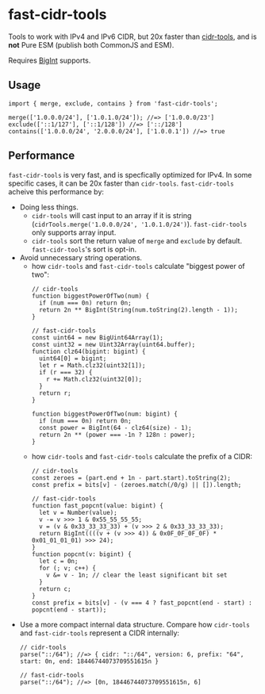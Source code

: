 # fast-cidr-tools

Tools to work with IPv4 and IPv6 CIDR, but 20x faster than [cidr-tools](https://www.npmjs.com/package/cidr-tools), and is **not** Pure ESM (publish both CommonJS and ESM).

Requires [BigInt](https://developer.mozilla.org/en-US/docs/Web/JavaScript/Reference/Global_Objects/BigInt#browser_compatibility) supports.

## Usage

```tsx
import { merge, exclude, contains } from 'fast-cidr-tools';

merge(['1.0.0.0/24'], ['1.0.1.0/24']); //=> ['1.0.0.0/23']
exclude(['::1/127'], ['::1/128']) //=> ['::/128']
contains(['1.0.0.0/24', '2.0.0.0/24'], ['1.0.0.1']) //=> true
```

## Performance

`fast-cidr-tools` is very fast, and is specfically optimized for IPv4. In some specific cases, it can be 20x faster than `cidr-tools`. `fast-cidr-tools` acheive this performance by:

- Doing less things.
  - `cidr-tools` will cast input to an array if it is string (`cidrTools.merge('1.0.0.0/24', '1.0.1.0/24')`). `fast-cidr-tools` only supports array input.
  - `cidr-tools` sort the return value of `merge` and `exclude` by default. `fast-cidr-tools`'s sort is opt-in.
- Avoid unnecessary string operations.
  - how `cidr-tools` and `fast-cidr-tools` calculate "biggest power of two":
    ```tsx
    // cidr-tools
    function biggestPowerOfTwo(num) {
      if (num === 0n) return 0n;
      return 2n ** BigInt(String(num.toString(2).length - 1));
    }

    // fast-cidr-tools
    const uint64 = new BigUint64Array(1);
    const uint32 = new Uint32Array(uint64.buffer);
    function clz64(bigint: bigint) {
      uint64[0] = bigint;
      let r = Math.clz32(uint32[1]);
      if (r === 32) {
        r += Math.clz32(uint32[0]);
      }
      return r;
    }

    function biggestPowerOfTwo(num: bigint) {
      if (num === 0n) return 0n;
      const power = BigInt(64 - clz64(size) - 1);
      return 2n ** (power === -1n ? 128n : power);
    }
    ```
  - how `cidr-tools` and `fast-cidr-tools` calculate the prefix of a CIDR:
    ```tsx
    // cidr-tools
    const zeroes = (part.end + 1n - part.start).toString(2);
    const prefix = bits[v] - (zeroes.match(/0/g) || []).length;

    // fast-cidr-tools
    function fast_popcnt(value: bigint) {
      let v = Number(value);
      v -= v >>> 1 & 0x55_55_55_55;
      v = (v & 0x33_33_33_33) + (v >>> 2 & 0x33_33_33_33);
      return BigInt((((v + (v >>> 4)) & 0x0F_0F_0F_0F) * 0x01_01_01_01) >>> 24);
    }
    function popcnt(v: bigint) {
      let c = 0n;
      for (; v; c++) {
        v &= v - 1n; // clear the least significant bit set
      }
      return c;
    }
    const prefix = bits[v] - (v === 4 ? fast_popcnt(end - start) : popcnt(end - start));
    ```
- Use a more compact internal data structure. Compare how `cidr-tools` and `fast-cidr-tools` represent a CIDR internally:
  ```tsx
  // cidr-tools
  parse("::/64"); //=> { cidr: "::/64", version: 6, prefix: "64", start: 0n, end: 18446744073709551615n }

  // fast-cidr-tools
  parse("::/64"); //=> [0n, 18446744073709551615n, 6]
  ```
